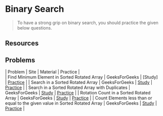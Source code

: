 # Binary Search

>To have a strong grip on binary search, you should practice the given below questions.

## Resources


## Problems

| Problem | Site | Material | Practice |         
| Find Minimum Element in Sorted Rotated Array | GeeksForGeeks | [Study] | [Practice](https://practice.geeksforgeeks.org/problems/minimum-element-in-a-sorted-and-rotated-array/0) |
| Search in a Sorted Rotated Array | GeeksForGeeks | [Study]() | [Practice](https://practice.geeksforgeeks.org/problems/search-in-a-rotated-array/0) |
| Search in a Sorted Rotated Array with Duplicates | GeeksForGeeks | [Study]() | [Practice](https://www.geeksforgeeks.org/search-an-element-in-a-sorted-and-rotated-array-with-duplicates/) |
| Rotation Count in a Sorted Rotated Array | GeeksForGeeks | [Study]() | [Practice](https://practice.geeksforgeeks.org/problems/rotation/0) |
| Count Elements less than or equal to the given value in Sorted Rotated Array | GeeksForGeeks | [Study]() | [Practice](https://www.geeksforgeeks.org/count-elements-less-equal-given-value-sorted-rotated-array/?ref=rp) |
